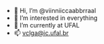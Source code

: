 - 👋 Hi, I’m @viinniiccaabbrraal
- 👀 I’m interested in everything
- 🌱 I’m currently at UFAL
- 📫 vclga@ic.ufal.br

<!---
viinniiccaabbrraal/viinniiccaabbrraal is a ✨ special ✨ repository because its `README.md` (this file) appears on your GitHub profile.
You can click the Preview link to take a look at your changes.
--->
